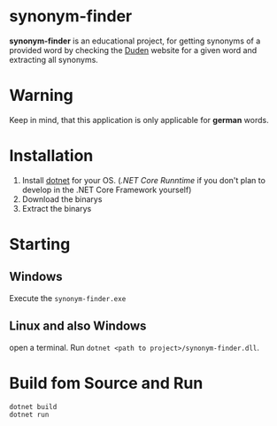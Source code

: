# synonym-finder
**synonym-finder** is an educational project, for getting synonyms of a provided word by checking the [Duden](https://duden.de) website for a given word and extracting all synonyms.

# Warning
Keep in mind, that this application is only applicable for **german** words.

# Installation
1. Install [dotnet](https://dotnet.microsoft.com/download) for your OS. (_.NET Core Runntime_ if you don't plan to develop in the .NET Core Framework yourself) 
2. Download the binarys
3. Extract the binarys

# Starting
## Windows
Execute the `synonym-finder.exe`

## Linux and also Windows
open a terminal.
Run `dotnet <path to project>/synonym-finder.dll`.

# Build fom Source and Run
```
dotnet build
dotnet run
```
